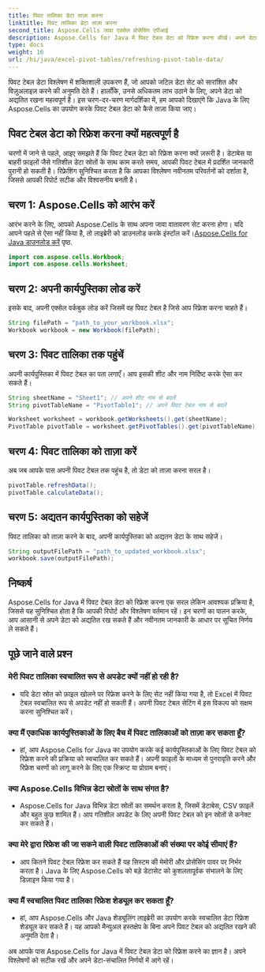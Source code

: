 ```yaml
---
title: पिवट तालिका डेटा ताज़ा करना
linktitle: पिवट तालिका डेटा ताज़ा करना
second_title: Aspose.Cells जावा एक्सेल प्रोसेसिंग एपीआई
description: Aspose.Cells for Java में पिवट टेबल डेटा को रिफ्रेश करना सीखें। अपने डेटा को आसानी से अपडेट रखें।
type: docs
weight: 16
url: /hi/java/excel-pivot-tables/refreshing-pivot-table-data/
---
```


पिवट टेबल डेटा विश्लेषण में शक्तिशाली उपकरण हैं, जो आपको जटिल डेटा सेट को सारांशित और विज़ुअलाइज़ करने की अनुमति देते हैं। हालाँकि, उनसे अधिकतम लाभ उठाने के लिए, अपने डेटा को अद्यतित रखना महत्वपूर्ण है। इस चरण-दर-चरण मार्गदर्शिका में, हम आपको दिखाएंगे कि Java के लिए Aspose.Cells का उपयोग करके पिवट टेबल डेटा को कैसे ताज़ा किया जाए।

## पिवट टेबल डेटा को रिफ्रेश करना क्यों महत्वपूर्ण है

चरणों में जाने से पहले, आइए समझते हैं कि पिवट टेबल डेटा को रिफ्रेश करना क्यों ज़रूरी है। डेटाबेस या बाहरी फ़ाइलों जैसे गतिशील डेटा स्रोतों के साथ काम करते समय, आपकी पिवट टेबल में प्रदर्शित जानकारी पुरानी हो सकती है। रिफ्रेशिंग सुनिश्चित करता है कि आपका विश्लेषण नवीनतम परिवर्तनों को दर्शाता है, जिससे आपकी रिपोर्ट सटीक और विश्वसनीय बनती है।

## चरण 1: Aspose.Cells को आरंभ करें

 आरंभ करने के लिए, आपको Aspose.Cells के साथ अपना जावा वातावरण सेट करना होगा। यदि आपने पहले से ऐसा नहीं किया है, तो लाइब्रेरी को डाउनलोड करके इंस्टॉल करें।[Aspose.Cells for Java डाउनलोड करें](https://releases.aspose.com/cells/java/) पृष्ठ.

```java
import com.aspose.cells.Workbook;
import com.aspose.cells.Worksheet;
```

## चरण 2: अपनी कार्यपुस्तिका लोड करें

इसके बाद, अपनी एक्सेल वर्कबुक लोड करें जिसमें वह पिवट टेबल है जिसे आप रिफ्रेश करना चाहते हैं।

```java
String filePath = "path_to_your_workbook.xlsx";
Workbook workbook = new Workbook(filePath);
```

## चरण 3: पिवट तालिका तक पहुंचें

अपनी कार्यपुस्तिका में पिवट टेबल का पता लगाएँ। आप इसकी शीट और नाम निर्दिष्ट करके ऐसा कर सकते हैं।

```java
String sheetName = "Sheet1"; // अपने शीट नाम से बदलें
String pivotTableName = "PivotTable1"; // अपने पिवट टेबल नाम से बदलें

Worksheet worksheet = workbook.getWorksheets().get(sheetName);
PivotTable pivotTable = worksheet.getPivotTables().get(pivotTableName);
```

## चरण 4: पिवट तालिका को ताज़ा करें

अब जब आपके पास अपनी पिवट टेबल तक पहुंच है, तो डेटा को ताज़ा करना सरल है।

```java
pivotTable.refreshData();
pivotTable.calculateData();
```

## चरण 5: अद्यतन कार्यपुस्तिका को सहेजें

पिवट तालिका को ताज़ा करने के बाद, अपनी कार्यपुस्तिका को अद्यतन डेटा के साथ सहेजें।

```java
String outputFilePath = "path_to_updated_workbook.xlsx";
workbook.save(outputFilePath);
```

## निष्कर्ष

Aspose.Cells for Java में पिवट टेबल डेटा को रिफ्रेश करना एक सरल लेकिन आवश्यक प्रक्रिया है, जिससे यह सुनिश्चित होता है कि आपकी रिपोर्ट और विश्लेषण वर्तमान रहें। इन चरणों का पालन करके, आप आसानी से अपने डेटा को अद्यतित रख सकते हैं और नवीनतम जानकारी के आधार पर सूचित निर्णय ले सकते हैं।

## पूछे जाने वाले प्रश्न

### मेरी पिवट तालिका स्वचालित रूप से अपडेट क्यों नहीं हो रही है?
   - यदि डेटा स्रोत को फ़ाइल खोलने पर रिफ्रेश करने के लिए सेट नहीं किया गया है, तो Excel में पिवट टेबल स्वचालित रूप से अपडेट नहीं हो सकती हैं। अपनी पिवट टेबल सेटिंग में इस विकल्प को सक्षम करना सुनिश्चित करें।

### क्या मैं एकाधिक कार्यपुस्तिकाओं के लिए बैच में पिवट तालिकाओं को ताज़ा कर सकता हूँ?
   - हां, आप Aspose.Cells for Java का उपयोग करके कई कार्यपुस्तिकाओं के लिए पिवट टेबल को रिफ्रेश करने की प्रक्रिया को स्वचालित कर सकते हैं। अपनी फ़ाइलों के माध्यम से पुनरावृति करने और रिफ्रेश चरणों को लागू करने के लिए एक स्क्रिप्ट या प्रोग्राम बनाएं।

### क्या Aspose.Cells विभिन्न डेटा स्रोतों के साथ संगत है?
   - Aspose.Cells for Java विभिन्न डेटा स्रोतों का समर्थन करता है, जिसमें डेटाबेस, CSV फ़ाइलें और बहुत कुछ शामिल हैं। आप गतिशील अपडेट के लिए अपनी पिवट टेबल को इन स्रोतों से कनेक्ट कर सकते हैं।

### क्या मेरे द्वारा रिफ्रेश की जा सकने वाली पिवट तालिकाओं की संख्या पर कोई सीमाएं हैं?
   - आप कितने पिवट टेबल रिफ्रेश कर सकते हैं यह सिस्टम की मेमोरी और प्रोसेसिंग पावर पर निर्भर करता है। Java के लिए Aspose.Cells को बड़े डेटासेट को कुशलतापूर्वक संभालने के लिए डिज़ाइन किया गया है।

### क्या मैं स्वचालित पिवट तालिका रिफ्रेश शेड्यूल कर सकता हूँ?
   - हां, आप Aspose.Cells और Java शेड्यूलिंग लाइब्रेरी का उपयोग करके स्वचालित डेटा रिफ्रेश शेड्यूल कर सकते हैं। यह आपको मैन्युअल हस्तक्षेप के बिना अपने पिवट टेबल को अद्यतित रखने की अनुमति देता है।

अब आपके पास Aspose.Cells for Java में पिवट टेबल डेटा को रिफ्रेश करने का ज्ञान है। अपने विश्लेषणों को सटीक रखें और अपने डेटा-संचालित निर्णयों में आगे रहें।